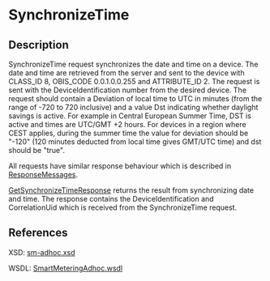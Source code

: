 # SynchronizeTime

## Description

SynchronizeTime request synchronizes the date and time on a device. The date and time are retrieved from the server and sent to the device with CLASS\_ID 8, OBIS\_CODE 0.0.1.0.0.255 and ATTRIBUTE\_ID 2. The request is sent with the DeviceIdentification number from the desired device. The request should contain a Deviation of local time to UTC in minutes \(from the range of -720 to 720 inclusive\) and a value Dst indicating whether daylight savings is active. For example in Central European Summer Time, DST is active and times are UTC/GMT +2 hours. For devices in a region where CEST applies, during the summer time the value for deviation should be "-120" \(120 minutes deducted from local time gives GMT/UTC time\) and dst should be "true".

All requests have similar response behaviour which is described in [ResponseMessages](../../responsemessages.md).

[GetSynchronizeTimeResponse](getsynchronizetimeresponse.md) returns the result from synchronizing date and time. The response contains the DeviceIdentification and CorrelationUid which is received from the SynchronizeTime request.

## References

XSD: [sm-adhoc.xsd](https://github.com/OSGP/open-smart-grid-platform/blob/development/osgp/shared/osgp-ws-smartmetering/src/main/resources/schemas/sm-adhoc.xsd)

WSDL: [SmartMeteringAdhoc.wsdl](https://github.com/OSGP/open-smart-grid-platform/blob/development/osgp/shared/osgp-ws-smartmetering/src/main/resources/SmartMeteringAdhoc.wsdl)

